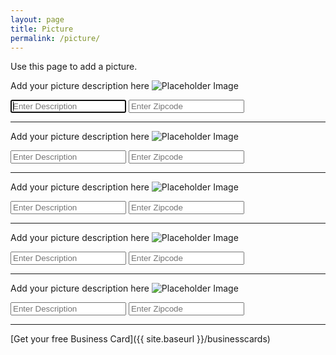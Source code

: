 ```yaml
---
layout: page
title: Picture
permalink: /picture/
---
```


Use this page to add a picture.

<label for="inputPictureDescription" class="sr-only">Add your picture description here</label>
![Placeholder Image](/lcorner/images/placeholder_image.jpg)

<input type="email" id="inputPictureDescription" class="form-control" placeholder="Enter Description" required autofocus />

<input type="text" id="inputZip" class="form-control" placeholder="Enter Zipcode" required />

---

<label for="inputPictureDescription" class="sr-only">Add your picture description here</label>
![Placeholder Image](/lcorner/images/placeholder_image.jpg)

<input type="email" id="inputPictureDescription" class="form-control" placeholder="Enter Description" required autofocus />

<input type="text" id="inputZip" class="form-control" placeholder="Enter Zipcode" required />

---

<label for="inputPictureDescription" class="sr-only">Add your picture description here</label>
![Placeholder Image](/lcorner/images/placeholder_image.jpg)

<input type="email" id="inputPictureDescription" class="form-control" placeholder="Enter Description" required autofocus />

<input type="text" id="inputZip" class="form-control" placeholder="Enter Zipcode" required />

---

<label for="inputPictureDescription" class="sr-only">Add your picture description here</label>
![Placeholder Image](/lcorner/images/placeholder_image.jpg)

<input type="email" id="inputPictureDescription" class="form-control" placeholder="Enter Description" required autofocus />

<input type="text" id="inputZip" class="form-control" placeholder="Enter Zipcode" required />

---

<label for="inputPictureDescription" class="sr-only">Add your picture description here</label>
![Placeholder Image](/lcorner/images/placeholder_image.jpg)

<input type="email" id="inputPictureDescription" class="form-control" placeholder="Enter Description" required autofocus />

<input type="text" id="inputZip" class="form-control" placeholder="Enter Zipcode" required />

---

[Get your free Business Card]({{ site.baseurl }}/businesscards)